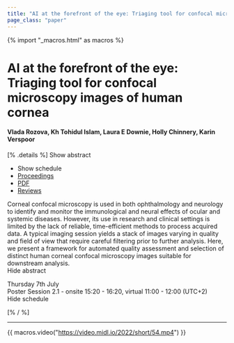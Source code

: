 ```yaml
---
title: "AI at the forefront of the eye: Triaging tool for confocal microscopy images of human cornea"
page_class: "paper"
---
```


{% import "_macros.html" as macros %}

# AI at the forefront of the eye: Triaging tool for confocal microscopy images of human cornea

#### Vlada Rozova, Kh Tohidul Islam, Laura E Downie, Holly Chinnery, Karin Verspoor

[% .details %]
<a class="toggle_visibility" data-selector=".abstract" data-level="3">Show abstract</a>
- <a class="toggle_visibility" data-selector=".schedule" data-level="3">Show schedule</a>
- <a href="">Proceedings</a>
- <a href="https://openreview.net/pdf?id=zOClNUtqKTB">PDF</a>
- <a href="https://openreview.net/forum?id=zOClNUtqKTB">Reviews</a>

<p>
    <span class="abstract">
        Corneal confocal microscopy is used in both ophthalmology and neurology to identify and monitor the immunological and neural effects of ocular and systemic diseases. However, its use in research and clinical settings is limited by the lack of reliable, time-efficient methods to process acquired data. A typical imaging session yields a stack of images varying in quality and field of view that require careful filtering prior to further analysis. Here, we present a framework for automated quality assessment and selection of distinct human corneal confocal microscopy images suitable for downstream analysis.
        <br>
        <span class="actions"><a class="toggle_visibility" data-level="2">Hide abstract</a></span>
    </span>
</p>

<p>
    <span class="schedule">
        Thursday 7th July<br>Poster Session 2.1 - onsite 15:20 - 16:20, virtual 11:00 - 12:00 (UTC+2)
        <br>
        <span class="actions"><a class="toggle_visibility" data-level="2">Hide schedule</a></span>
    </span>
</p>

[% / %]


---
{{ macros.video("https://video.midl.io/2022/short/54.mp4") }}
